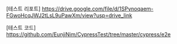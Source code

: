 [테스트 리포트]
https://drive.google.com/file/d/1SPynoqaem-FGwoHcqJWJ2tLsL9uPawXm/view?usp=drive_link

[테스트 코드]
https://github.com/EunjiNim/CypressTest/tree/master/cypress/e2e

